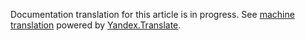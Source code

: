 Documentation translation for this article is in progress.
See
[machine translation](https://z5h64q92x9.net/proxy_u/ru-en.en/http/hhru.github.io/api/rendered-docs/docs/cors.md) powered by
[Yandex.Translate](https://translate.yandex.com/translate).
